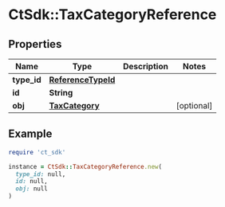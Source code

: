 # CtSdk::TaxCategoryReference

## Properties

| Name | Type | Description | Notes |
| ---- | ---- | ----------- | ----- |
| **type_id** | [**ReferenceTypeId**](ReferenceTypeId.md) |  |  |
| **id** | **String** |  |  |
| **obj** | [**TaxCategory**](TaxCategory.md) |  | [optional] |

## Example

```ruby
require 'ct_sdk'

instance = CtSdk::TaxCategoryReference.new(
  type_id: null,
  id: null,
  obj: null
)
```

